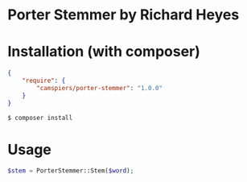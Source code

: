 # Porter Stemmer by Richard Heyes

# Installation (with composer)

```json
{
	"require": {
		"camspiers/porter-stemmer": "1.0.0"
	}
}
```

	$ composer install

# Usage

```php
$stem = PorterStemmer::Stem($word);
```
